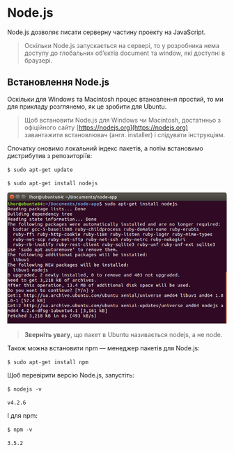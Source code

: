 # Node.js

Node.js дозволяє писати серверну частину проекту на JavaScript.

> Оскільки Node.js запускається на сервері, то у розробника нема доступу до глобальних об’єктів document та window, які доступні в браузері.

## Встановлення Node.js

Оскільки для Windows та Macintosh процес втановлення простий, то ми для прикладу розглянемо, як це зробити для Ubuntu.

> Щоб встановити Node.js для Windows чи Macintosh, достатнньо з офіційного сайту [https://nodejs.org](https://nodejs.org) завантажити встановлювач \(англ. installer\) і слідувати інструкціям.

Спочатку оновимо локальний індекс пакетів, а потім встановимо дистрибутив з репозиторіїв:

`$ sudo apt-get update
`

`$ sudo apt-get install nodejs
`

![sudo apt-get install nodejs](nodejs_install.png)

> **Зверніть увагу**, що пакет в Ubuntu називається nodejs, а не node.

Також можна встановити npm — менеджер пакетів для Node.js:

`$ sudo apt-get install npm
`

Щоб перевірити версію Node.js, запустіть:

`$ nodejs -v
`

`v4.2.6
`

І для npm:

`$ npm -v
`

`3.5.2`



